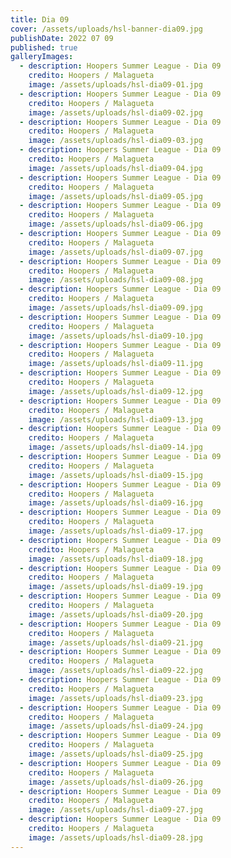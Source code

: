 ```yaml
---
title: Dia 09
cover: /assets/uploads/hsl-banner-dia09.jpg
publishDate: 2022 07 09
published: true
galleryImages:
  - description: Hoopers Summer League - Dia 09
    credito: Hoopers / Malagueta
    image: /assets/uploads/hsl-dia09-01.jpg
  - description: Hoopers Summer League - Dia 09
    credito: Hoopers / Malagueta
    image: /assets/uploads/hsl-dia09-02.jpg
  - description: Hoopers Summer League - Dia 09
    credito: Hoopers / Malagueta
    image: /assets/uploads/hsl-dia09-03.jpg
  - description: Hoopers Summer League - Dia 09
    credito: Hoopers / Malagueta
    image: /assets/uploads/hsl-dia09-04.jpg
  - description: Hoopers Summer League - Dia 09
    credito: Hoopers / Malagueta
    image: /assets/uploads/hsl-dia09-05.jpg
  - description: Hoopers Summer League - Dia 09
    credito: Hoopers / Malagueta
    image: /assets/uploads/hsl-dia09-06.jpg
  - description: Hoopers Summer League - Dia 09
    credito: Hoopers / Malagueta
    image: /assets/uploads/hsl-dia09-07.jpg
  - description: Hoopers Summer League - Dia 09
    credito: Hoopers / Malagueta
    image: /assets/uploads/hsl-dia09-08.jpg
  - description: Hoopers Summer League - Dia 09
    credito: Hoopers / Malagueta
    image: /assets/uploads/hsl-dia09-09.jpg
  - description: Hoopers Summer League - Dia 09
    credito: Hoopers / Malagueta
    image: /assets/uploads/hsl-dia09-10.jpg
  - description: Hoopers Summer League - Dia 09
    credito: Hoopers / Malagueta
    image: /assets/uploads/hsl-dia09-11.jpg
  - description: Hoopers Summer League - Dia 09
    credito: Hoopers / Malagueta
    image: /assets/uploads/hsl-dia09-12.jpg
  - description: Hoopers Summer League - Dia 09
    credito: Hoopers / Malagueta
    image: /assets/uploads/hsl-dia09-13.jpg
  - description: Hoopers Summer League - Dia 09
    credito: Hoopers / Malagueta
    image: /assets/uploads/hsl-dia09-14.jpg
  - description: Hoopers Summer League - Dia 09
    credito: Hoopers / Malagueta
    image: /assets/uploads/hsl-dia09-15.jpg
  - description: Hoopers Summer League - Dia 09
    credito: Hoopers / Malagueta
    image: /assets/uploads/hsl-dia09-16.jpg
  - description: Hoopers Summer League - Dia 09
    credito: Hoopers / Malagueta
    image: /assets/uploads/hsl-dia09-17.jpg
  - description: Hoopers Summer League - Dia 09
    credito: Hoopers / Malagueta
    image: /assets/uploads/hsl-dia09-18.jpg
  - description: Hoopers Summer League - Dia 09
    credito: Hoopers / Malagueta
    image: /assets/uploads/hsl-dia09-19.jpg
  - description: Hoopers Summer League - Dia 09
    credito: Hoopers / Malagueta
    image: /assets/uploads/hsl-dia09-20.jpg
  - description: Hoopers Summer League - Dia 09
    credito: Hoopers / Malagueta
    image: /assets/uploads/hsl-dia09-21.jpg
  - description: Hoopers Summer League - Dia 09
    credito: Hoopers / Malagueta
    image: /assets/uploads/hsl-dia09-22.jpg
  - description: Hoopers Summer League - Dia 09
    credito: Hoopers / Malagueta
    image: /assets/uploads/hsl-dia09-23.jpg
  - description: Hoopers Summer League - Dia 09
    credito: Hoopers / Malagueta
    image: /assets/uploads/hsl-dia09-24.jpg
  - description: Hoopers Summer League - Dia 09
    credito: Hoopers / Malagueta
    image: /assets/uploads/hsl-dia09-25.jpg
  - description: Hoopers Summer League - Dia 09
    credito: Hoopers / Malagueta
    image: /assets/uploads/hsl-dia09-26.jpg
  - description: Hoopers Summer League - Dia 09
    credito: Hoopers / Malagueta
    image: /assets/uploads/hsl-dia09-27.jpg
  - description: Hoopers Summer League - Dia 09
    credito: Hoopers / Malagueta
    image: /assets/uploads/hsl-dia09-28.jpg
---
```

